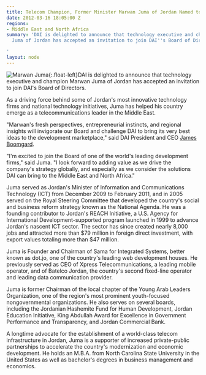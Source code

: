 ```yaml
---
title: Telecom Champion, Former Minister Marwan Juma of Jordan Named to DAI Board
date: 2012-03-16 18:05:00 Z
regions:
- Middle East and North Africa
summary: 'DAI is delighted to announce that technology executive and champion Marwan
  Juma of Jordan has accepted an invitation to join DAI''s Board of Directors.

'
layout: node
---
```


![Marwan Juma][1]{:.float-left}DAI is delighted to announce that technology executive and champion Marwan Juma of Jordan has accepted an invitation to join DAI's Board of Directors.

As a driving force behind some of Jordan's most innovative technology firms and national technology initiatives, Juma has helped his country emerge as a telecommunications leader in the Middle East.

"Marwan's fresh perspectives, entrepreneurial instincts, and regional insights will invigorate our Board and challenge DAI to bring its very best ideas to the development marketplace," said DAI President and CEO [James Boomgard][3].

"I'm excited to join the Board of one of the world's leading development firms," said Juma. "I look forward to adding value as we drive the company's strategy globally, and especially as we consider the solutions DAI can bring to the Middle East and North Africa."

Juma served as Jordan's Minister of Information and Communications Technology (ICT) from December 2009 to February 2011, and in 2005 served on the Royal Steering Committee that developed the country's social and business reform strategy known as the National Agenda. He was a founding contributor to Jordan's REACH Initiative, a U.S. Agency for International Development-supported program launched in 1999 to advance Jordan's nascent ICT sector. The sector has since created nearly 8,000 jobs and attracted more than $79 million in foreign direct investment, with export values totaling more than $47 million.

Juma is Founder and Chairman of Sama for Integrated Systems, better known as dot.jo, one of the country's leading web development houses. He previously served as CEO of Xpress Telecommunications, a leading mobile operator, and of Batelco Jordan, the country's second fixed-line operator and leading data communication provider.

Juma is former Chairman of the local chapter of the Young Arab Leaders Organization, one of the region's most prominent youth-focused nongovernmental organizations. He also serves on several boards, including the Jordanian Hashemite Fund for Human Development, Jordan Education Initiative, King Abdullah Award for Excellence in Government Performance and Transparency, and Jordan Commercial Bank.

A longtime advocate for the establishment of a world-class telecom infrastructure in Jordan, Juma is a supporter of increased private-public partnerships to accelerate the country's modernization and economic development. He holds an M.B.A. from North Carolina State University in the United States as well as bachelor's degrees in business management and economics.

[1]: https://assetify-dai.com/news/Juma.jpg
[3]: /who-we-are/leadership/james-boomgard